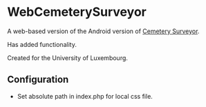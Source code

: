 # WebCemeterySurveyor

A web-based version of the Android version of [Cemetery Surveyor](https://github.com/serialc/CemeterySurveyor).

Has added functionality.

Created for the University of Luxembourg.

## Configuration
- Set absolute path in index.php for local css file.
